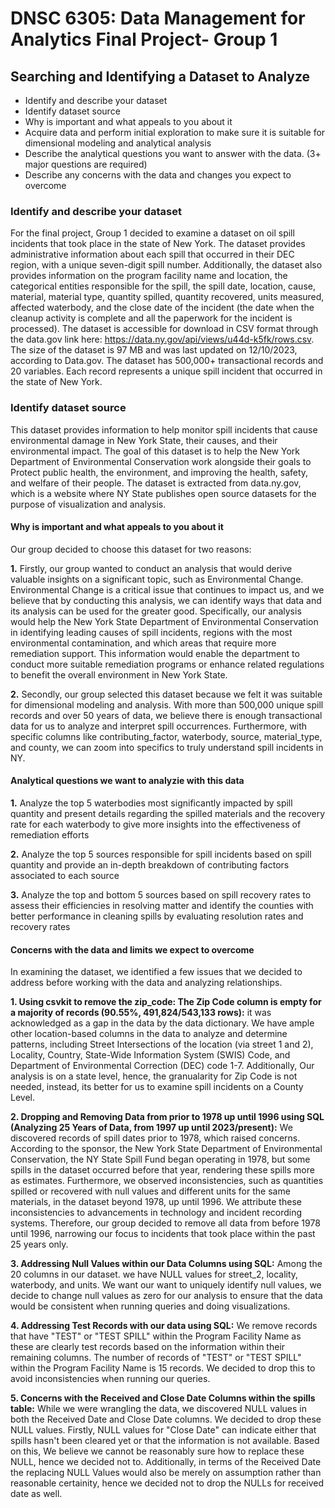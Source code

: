 # DNSC 6305: Data Management for Analytics Final Project- Group 1

## Searching and Identifying a Dataset to Analyze
* Identify and describe your dataset
* Identify dataset source
* Why is important and what appeals to you about it
* Acquire data and perform initial exploration to make sure it is suitable for dimensional modeling and analytical analysis
* Describe the analytical questions you want to answer with the data. (3+ major questions are required)
* Describe any concerns with the data and changes you expect to overcome

### Identify and describe your dataset
For the final project, Group 1 decided to examine a dataset on oil spill incidents that took place in the state of New York. The dataset provides administrative information about each spill that occurred in their DEC region, with a unique seven-digit spill number. Additionally, the dataset also provides information on the program facility name and location, the categorical entities responsible for the spill, the spill date, location, cause, material, material type, quantity spilled, quantity recovered, units measured, affected waterbody, and the close date of the incident (the date when the cleanup activity is complete and all the paperwork for the incident is processed). The dataset is accessible for download in CSV format through the data.gov link here: https://data.ny.gov/api/views/u44d-k5fk/rows.csv. The size of the dataset is 97 MB and was last updated on 12/10/2023, according to Data.gov. The dataset has 500,000+ transactional records and 20 variables. Each record represents a unique spill incident that occurred in the state of New York.

### Identify dataset source
This dataset provides information to help monitor spill incidents that cause environmental damage in New York State, their causes, and their environmental impact. The goal of this dataset is to help the New York Department of Environmental Conservation work alongside
their goals to Protect public health, the environment, and improving the health, safety, and welfare of their people. The dataset is extracted from data.ny.gov, which is a website where NY State publishes open source datasets for the purpose of visualization and analysis.


#### Why is important and what appeals to you about it
Our group decided to choose this dataset for two reasons:
  
__1.__ Firstly, our group wanted to conduct an analysis that would derive valuable insights on a significant topic, such as Environmental Change. Environmental Change is a critical issue that continues to impact us, and we believe that by conducting this analysis, we can identify ways that data and its analysis can be used for the greater good. Specifically, our analysis would help the New York State Department of Environmental Conservation in identifying leading causes of spill incidents, regions with the most environmental contamination, and which areas that require more remediation support. This information would enable the department to conduct more suitable remediation programs or enhance related regulations to benefit the overall environment in New York State.

__2.__ Secondly, our group selected this dataset because we felt it was suitable for dimensional modeling and analysis. With more than 500,000 unique spill records and over 50 years of data, we believe there is enough transactional data for us to analyze and interpret spill occurrences. Furthermore, with specific columns like contributing_factor, waterbody, source, material_type, and county, we can zoom into specifics to truly understand spill incidents in NY.

#### Analytical questions we want to analyzie with this data
__1.__ Analyze the top 5 waterbodies most significantly impacted by spill quantity and present details regarding the spilled materials and the recovery rate for each waterbody to give more insights into the effectiveness of remediation efforts

__2.__ Analyze the top 5 sources responsible for spill incidents based on spill quantity and provide an in-depth breakdown of contributing factors associated to each source
   
__3.__ Analyze the top and bottom 5 sources based on spill recovery rates to assess their efficiencies in resolving matter and identify the counties with better performance in cleaning spills by evaluating resolution rates and recovery rates

#### Concerns with the data and limits we expect to overcome

In examining the dataset, we identified a few issues that we decided to address before working with the data and analyzing relationships.

__1. Using csvkit to remove the zip_code: The Zip Code column is empty for a majority of records (90.55%, 491,824/543,133 rows):__ it was acknowledged as a gap in the data by the data dictionary. We have ample other location-based columns in the data to analyze and determine patterns, including Street Intersections of the location (via street 1 and 2), Locality, Country, State-Wide Information System (SWIS) Code, and Department of Environmental Correction (DEC) code 1-7. Additionally, Our analysis is on a state level, hence, the granualarity for Zip Code is not needed, instead, its better for us to examine spill incidents on a County Level.
   
__2. Dropping and Removing Data from prior to 1978 up until 1996 using SQL (Analyzing 25 Years of Data, from 1997 up until 2023/present):__ We discovered records of spill dates prior to 1978, which raised concerns. According to the sponsor, the New York State Department of Environmental Conservation, the NY State Spill Fund began operating in 1978, but some spills in the dataset occurred before that year, rendering these spills more as estimates. Furthermore, we observed inconsistencies, such as quantities spilled or recovered with null values and different units for the same materials, in the dataset beyond 1978, up until 1996. We attribute these inconsistencies to advancements in technology and incident recording systems. Therefore, our group decided to remove all data from before 1978 until 1996, narrowing our focus to incidents that took place within the past 25 years only.
   
__3. Addressing Null Values within our Data Columns using SQL:__ Among the 20 columns in our dataset. we have NULL values for street_2, locality, waterbody, and units. We want our want to uniquely identify null values, we decide to change null values as zero for our analysis to ensure that the data would be consistent when running queries and doing visualizations.

__4. Addressing Test Records with our data using SQL:__ We remove records that have "TEST" or "TEST SPILL" within the Program Facility Name as these are clearly test records based on the information within their remaining columns. The number of records of "TEST" or "TEST SPILL" within the Program Facility Name is 15 records. We decided to drop this to avoid inconsistencies when running our queries.

__5. Concerns with the Received and Close Date Columns within the spills table:__ While we were wrangling the data, we discovered NULL values in both the Received Date and Close Date columns. We decided to drop these NULL values. Firstly, NULL values for "Close Date" can indicate either that spills hasn't been cleared yet or that the information is not available. Based on this, We believe we cannot be reasonably sure how to replace these NULL, hence we decided not to. Additionally, in terms of the Received Date the replacing NULL Values would also be merely on assumption rather than reasonable certainity, hence we decided not to drop the NULLs for received date as well.
